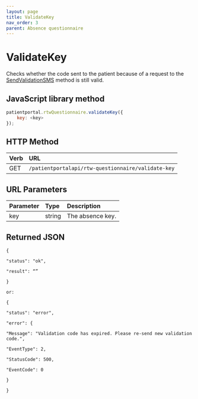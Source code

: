 ```yaml
---
layout: page
title: ValidateKey
nav_order: 3
parent: Absence questionnaire
---
```


# ValidateKey

Checks whether the code sent to the patient because of a request to the [SendValidationSMS](#_SendValidationSMS_1) method is still valid.

## JavaScript library method

```javascript
patientportal.rtwQuestionnaire.validateKey({
    key: <key>
});
```

## HTTP Method

| Verb | URL                                               |
|:-----|:--------------------------------------------------|
| GET | `/patientportalapi/rtw-questionnaire/validate-key` |

## URL Parameters

| Parameter | Type   | Description                                                 |
|:----------|:-------|:------------------------------------------------------------|
| key | string | The absence key. |

## Returned JSON

```
{

"status": "ok",

"result": “”

}

or:

{

"status": "error",

"error": {

"Message": "Validation code has expired. Please re-send new validation code.",

"EventType": 2,

"StatusCode": 500,

"EventCode": 0

}

}
```
